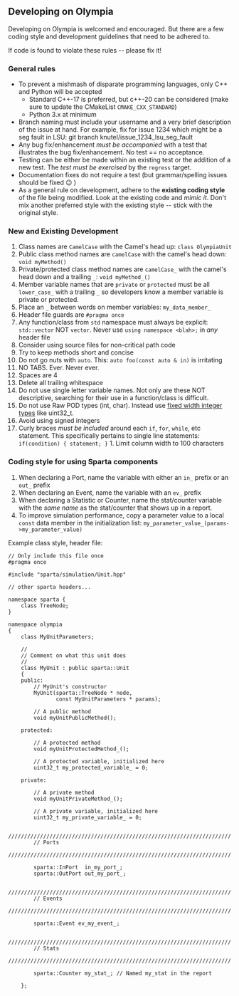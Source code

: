 
## Developing on Olympia

Developing on Olympia is welcomed and encouraged.  But there are a few
coding style and development guidelines that need to be adhered to.

If code is found to violate these rules -- please fix it!


### General rules

   * To prevent a mishmash of disparate programming languages, only C++ and Python will be accepted
     * Standard C++-17 is preferred, but c++-20 can be considered (make sure to update the CMakeList `CMAKE_CXX_STANDARD`)
     * Python 3.x at minimum
   * Branch naming must include your username and a very brief description
     of the issue at hand. For example, fix for issue 1234 which might
     be a seg fault in LSU: git branch knutel/issue_1234_lsu_seg_fault
   * Any bug fix/enhancement _must be accompanied_ with a test that
     illustrates the bug fix/enhancement.  No test == no acceptance.
   * Testing can be either be made within an existing test or the
     addition of a new test.  The _test must be exercised_ by the `regress`
     target.
   * Documentation fixes do not require a test (but grammar/spelling
     issues should be fixed :wink: )
   * As a general rule on development, adhere to the **existing coding
     style** of the file being modified.  Look at the existing code and
     _mimic it_.  Don't mix another preferred style with the existing
     style -- stick with the original style.

### New and Existing Development

   1. Class names are `CamelCase` with the Camel's head up: `class
      OlympiaUnit`
   1. Public class method names are `camelCase` with the camel's head
      down: `void myMethod()`
   1. Private/protected class method names are `camelCase_` with the
      camel's head down and a trailing `_`: `void myMethod_()`
   1. Member variable names that are `private` or `protected` must be all
      `lower_case_` with a trailing `_` so developers know a member
      variable is private or protected.
   1. Place an `_` between words on member variables: `my_data_member_`
   1. Header file guards are `#pragma once`
   1. Any function/class from `std` namespace must always be explicit:
      `std::vector` NOT `vector`.  Never use `using namespace <blah>;` in
      *any* header file
   1. Consider using source files for non-critical path code
   1. Try to keep methods short and concise
   1. Do not go nuts with `auto`.  This: `auto foo(const auto & in)` is irritating
   1. NO TABS.  Ever.  Never ever.
   1. Spaces are 4
   1. Delete all trailing whitespace
   1. Do not use single letter variable names.  Not only are these NOT
      descriptive, searching for their use in a function/class is difficult.
   1. Do not use Raw POD types (int, char).  Instead use [fixed
      width integer types](https://en.cppreference.com/w/cpp/types/integer)
      like uint32_t.
   1. Avoid using signed integers
   1. Curly braces _must be included_ around each `if`, `for`, `while`, etc
      statement.  This specifically pertains to single line statements:
      `if(condition) { statement; }`
    1. Limit column width to 100 characters

### Coding style for using Sparta components

   1. When declaring a Port, name the variable with either an `in_`
      prefix or an `out_` prefix
   1. When declaring an Event, name the variable with an `ev_` prefix
   1. When declaring a Statistic or Counter, name the stat/counter
      variable with the _same name_ as the stat/counter that shows up in
      a report.
   1. To improve simulation performance, copy a parameter value to a local
      `const` data member in the initialization list:
      `my_parameter_value_(params->my_parameter_value)`

Example class style, header file:

```
// Only include this file once
#pragma once

#include "sparta/simulation/Unit.hpp"

// other sparta headers...

namespace sparta {
    class TreeNode;
}

namespace olympia
{
    class MyUnitParameters;

    //
    // Comment on what this unit does
    //
    class MyUnit : public sparta::Unit
    {
    public:
        // MyUnit's constructor
        MyUnit(sparta::TreeNode * node,
               const MyUnitParameters * params);

        // A public method
        void myUnitPublicMethod();

    protected:

        // A protected method
        void myUnitProtectedMethod_();

        // A protected variable, initialized here
        uint32_t my_protected_variable_ = 0;

    private:

        // A private method
        void myUnitPrivateMethod_();

        // A private variable, initialized here
        uint32_t my_private_variable_ = 0;

        //////////////////////////////////////////////////////////////////////
        // Ports
        //////////////////////////////////////////////////////////////////////

        sparta::InPort  in_my_port_;
        sparta::OutPort out_my_port_;

        //////////////////////////////////////////////////////////////////////
        // Events
        //////////////////////////////////////////////////////////////////////

        sparta::Event ev_my_event_;

        //////////////////////////////////////////////////////////////////////
        // Stats
        //////////////////////////////////////////////////////////////////////

        sparta::Counter my_stat_; // Named my_stat in the report

    };
```
